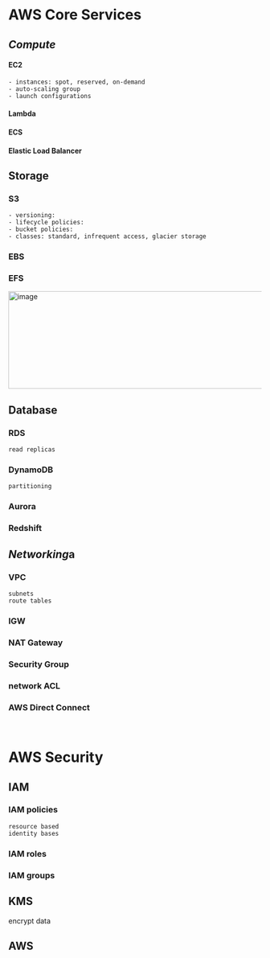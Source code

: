 # AWS Core Services
 ## *Compute*
  #### EC2
    - instances: spot, reserved, on-demand
    - auto-scaling group
    - launch configurations
  #### Lambda
  #### ECS
  #### Elastic Load Balancer

 ## Storage
  ### S3
    - versioning:
    - lifecycle policies:
    - bucket policies: 
    - classes: standard, infrequent access, glacier storage
  ### EBS
  ### EFS
  <img width="672" height="194" alt="image" src="https://github.com/user-attachments/assets/f0a1b821-bad9-4b5d-ab78-0bedfaad01f5" />

 ## Database
  ### RDS
    read replicas
  ### DynamoDB
    partitioning
  ### Aurora
  ### Redshift

 ## *Networking*a
  ### VPC
    subnets
    route tables
  ### IGW
  ### NAT Gateway
  ### Security Group
  ### network ACL
  ### AWS Direct Connect

&nbsp;
&nbsp;
  
# AWS Security
 ## IAM 
  ### IAM policies 
    resource based
    identity bases
  ### IAM roles
  ### IAM groups
 ## KMS
  encrypt data
 ## AWS

&nbsp; 
&nbsp;
